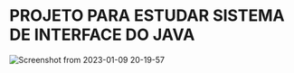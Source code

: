 # PROJETO PARA ESTUDAR SISTEMA DE INTERFACE DO JAVA
![Screenshot from 2023-01-09 20-19-57](https://user-images.githubusercontent.com/101891565/211428384-50879ff2-8c79-4be6-8558-6e0522113144.png)

